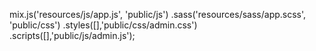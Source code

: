 mix.js('resources/js/app.js', 'public/js')
    .sass('resources/sass/app.scss', 'public/css')
    .styles([],'public/css/admin.css')
    .scripts([],'public/js/admin.js');
